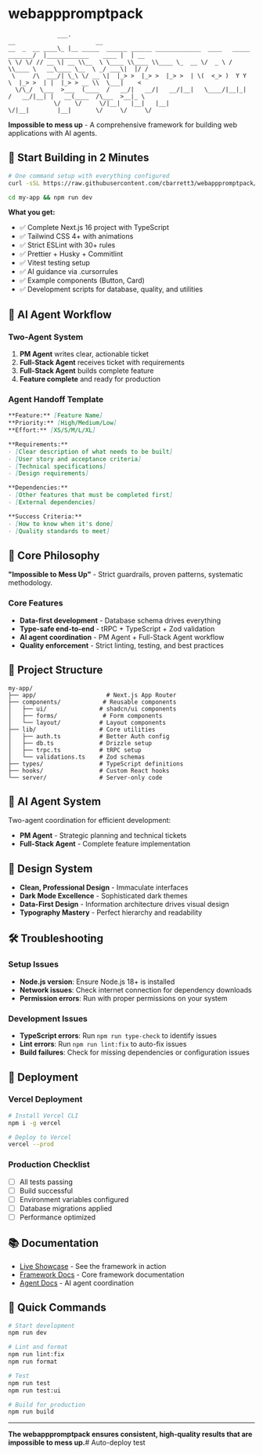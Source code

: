 # webapppromptpack

```
              ___.                                                            __                       __ 
__  _  __ ____\_ |__ _____  ______ ______ _____________  ____   _____ _______/  |____________    ____ |  | __
\ \/ \/ // __ \| __ \\__  \ \____ \\____ \\____ \_  __ \/  _ \ /     \\____ \   __\____ \__  \ _/ ___\|  |/ /
 \     /\  ___/| \_\ \/ __ \|  |_> >  |_> >  |_> >  | \(  <_> )  Y Y  \  |_> >  | |  |_> > __ \\  \___|    < 
  \/\_/  \___  >___  (____  /   __/|   __/|   __/|__|   \____/|__|_|  /   __/|__| |   __(____  /\___  >__|_ \
             \/    \/     \/|__|   |__|   |__|                      \/|__|        |__|       \/     \/     \/
```

**Impossible to mess up** - A comprehensive framework for building web applications with AI agents.

## 🚀 Start Building in 2 Minutes

```bash
# One command setup with everything configured
curl -sSL https://raw.githubusercontent.com/cbarrett3/webapppromptpack/main/templates/setup-script.sh | bash -s my-app

cd my-app && npm run dev
```

**What you get:**
- ✅ Complete Next.js 16 project with TypeScript
- ✅ Tailwind CSS 4+ with animations
- ✅ Strict ESLint with 30+ rules
- ✅ Prettier + Husky + Commitlint
- ✅ Vitest testing setup
- ✅ AI guidance via .cursorrules
- ✅ Example components (Button, Card)
- ✅ Development scripts for database, quality, and utilities

## 🤖 AI Agent Workflow

### **Two-Agent System**
1. **PM Agent** writes clear, actionable ticket
2. **Full-Stack Agent** receives ticket with requirements
3. **Full-Stack Agent** builds complete feature
4. **Feature complete** and ready for production

### **Agent Handoff Template**
```markdown
**Feature:** [Feature Name]
**Priority:** [High/Medium/Low]
**Effort:** [XS/S/M/L/XL]

**Requirements:**
- [Clear description of what needs to be built]
- [User story and acceptance criteria]
- [Technical specifications]
- [Design requirements]

**Dependencies:**
- [Other features that must be completed first]
- [External dependencies]

**Success Criteria:**
- [How to know when it's done]
- [Quality standards to meet]
```

## 🎯 Core Philosophy

**"Impossible to Mess Up"** - Strict guardrails, proven patterns, systematic methodology.

### Core Features
- **Data-first development** - Database schema drives everything
- **Type-safe end-to-end** - tRPC + TypeScript + Zod validation
- **AI agent coordination** - PM Agent + Full-Stack Agent workflow
- **Quality enforcement** - Strict linting, testing, and best practices

## 📁 Project Structure

```
my-app/
├── app/                    # Next.js App Router
├── components/            # Reusable components
│   ├── ui/               # shadcn/ui components
│   ├── forms/             # Form components
│   └── layout/           # Layout components
├── lib/                  # Core utilities
│   ├── auth.ts           # Better Auth config
│   ├── db.ts             # Drizzle setup
│   ├── trpc.ts           # tRPC setup
│   └── validations.ts    # Zod schemas
├── types/                # TypeScript definitions
├── hooks/                # Custom React hooks
└── server/               # Server-only code
```

## 🤖 AI Agent System

Two-agent coordination for efficient development:
- **PM Agent** - Strategic planning and technical tickets
- **Full-Stack Agent** - Complete feature implementation

## 🎨 Design System

- **Clean, Professional Design** - Immaculate interfaces
- **Dark Mode Excellence** - Sophisticated dark themes  
- **Data-First Design** - Information architecture drives visual design
- **Typography Mastery** - Perfect hierarchy and readability

## 🛠️ Troubleshooting

### **Setup Issues**
- **Node.js version**: Ensure Node.js 18+ is installed
- **Network issues**: Check internet connection for dependency downloads
- **Permission errors**: Run with proper permissions on your system

### **Development Issues**
- **TypeScript errors**: Run `npm run type-check` to identify issues
- **Lint errors**: Run `npm run lint:fix` to auto-fix issues
- **Build failures**: Check for missing dependencies or configuration issues

## 🚀 Deployment

### **Vercel Deployment**
```bash
# Install Vercel CLI
npm i -g vercel

# Deploy to Vercel
vercel --prod
```

### **Production Checklist**
- [ ] All tests passing
- [ ] Build successful
- [ ] Environment variables configured
- [ ] Database migrations applied
- [ ] Performance optimized

## 📚 Documentation

- [Live Showcase](showcase/) - See the framework in action
- [Framework Docs](docs/framework/) - Core framework documentation
- [Agent Docs](docs/agents/) - AI agent coordination

## 🚀 Quick Commands

```bash
# Start development
npm run dev

# Lint and format
npm run lint:fix
npm run format

# Test
npm run test
npm run test:ui

# Build for production
npm run build
```

---

**The webapppromptpack ensures consistent, high-quality results that are impossible to mess up.**# Auto-deploy test
